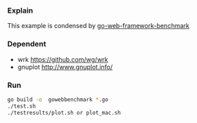 
### Explain
This example is condensed by [go-web-framework-benchmark](https://github.com/smallnest/go-web-framework-benchmark)

### Dependent
- wrk https://github.com/wg/wrk
- gnuplot http://www.gnuplot.info/

### Run
```bash
go build -o  gowebbenchmark *.go
./test.sh
./testresults/plot.sh or plot_mac.sh
```
